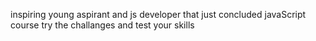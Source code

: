 inspiring young aspirant and js developer that just concluded javaScript course
try the challanges and test your skills
